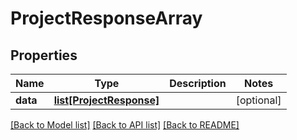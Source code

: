 # ProjectResponseArray

## Properties
Name | Type | Description | Notes
------------ | ------------- | ------------- | -------------
**data** | [**list[ProjectResponse]**](ProjectResponse.md) |  | [optional] 

[[Back to Model list]](../README.md#documentation-for-models) [[Back to API list]](../README.md#documentation-for-api-endpoints) [[Back to README]](../README.md)

